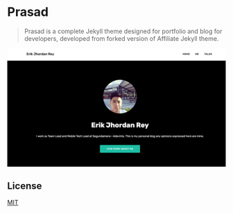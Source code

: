 # Prasad

> Prasad is a complete Jekyll theme designed for portfolio and blog for developers,  developed from forked version of Affiliate Jekyll theme.

![logo](/assets/images/logo.png)

## License

[MIT](LICENSE.txt)
